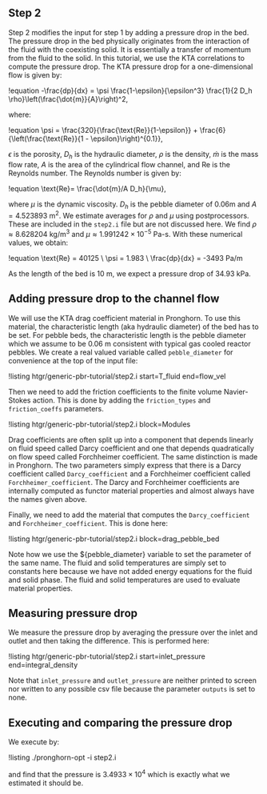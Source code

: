 ## Step 2

Step 2 modifies the input for step 1 by adding a pressure drop in the bed.
The pressure drop in the bed physically originates from the interaction of the fluid with the coexisting solid. It is essentially a transfer of momentum from the
fluid to the solid. In this tutorial, we use the KTA correlations to compute the pressure drop. The KTA pressure drop for a one-dimensional flow is given by:

!equation
-\frac{dp}{dx} = \psi \frac{1-\epsilon}{\epsilon^3} \frac{1}{2 D_h \rho}\left(\frac{\dot{m}}{A}\right)^2,

where:

!equation
\psi = \frac{320}{\frac{\text{Re}}{1-\epsilon}} + \frac{6}{\left(\frac{\text{Re}}{1 - \epsilon}\right)^{0.1}},

$\epsilon$ is the porosity, $D_h$ is the hydraulic diameter, $\rho$ is the density,
$\dot{m}$ is the mass flow rate, $A$ is the area of the cylindrical flow channel, and $\text{Re}$ is the Reynolds number. The Reynolds number is given by:

!equation
\text{Re}= \frac{\dot{m}/A D_h}{\mu},

where $\mu$ is the dynamic viscosity.
$D_h$ is the pebble diameter of $0.06$m and $A=4.523893$ m$^2$.
We estimate averages for $\rho$ and $\mu$ using postprocessors. These are included in the `step2.i` file but are not discussed here. We find $\rho \approx 8.628204$ kg/m$^3$ and
$\mu \approx 1.991242 \times 10^{-5}$ Pa-s.
With these numerical values, we obtain:

!equation
\text{Re} = 40125 \\
\psi = 1.983 \\
\frac{dp}{dx} = -3493 Pa/m

As the length of the bed is 10 m, we expect a pressure drop of $34.93$ kPa.

## Adding pressure drop to the channel flow

We will use the KTA drag coefficient material in Pronghorn.
To use this material, the characteristic length (aka hydraulic diameter)
of the bed has to be set. For pebble beds, the characteristic length is the
pebble diameter which we assume to be $0.06$ m consistent with typical
gas cooled reactor pebbles. We create a real valued variable called
`pebble_diameter` for convenience at the top of the input file:

!listing htgr/generic-pbr-tutorial/step2.i start=T_fluid end=flow_vel

Then we need to add the friction coefficients to the finite volume Navier-Stokes action. This is done by adding the `friction_types` and `friction_coeffs` parameters.

!listing htgr/generic-pbr-tutorial/step2.i block=Modules

Drag coefficients are often split up into a component that depends linearly
on fluid speed called Darcy coefficient and one that depends quadratically on flow speed called Forchheimer coefficient. The same distinction is made in Pronghorn.
The two parameters simply express that there is a Darcy coefficient called `Darcy_coefficient` and a Forchheimer coefficient called `Forchheimer_coefficient`.
The Darcy and Forchheimer coefficients are internally computed as functor material properties and almost always have the names given above.

Finally, we need to add the material that computes the `Darcy_coefficient`
and `Forchheimer_coefficient`. This is done here:

!listing htgr/generic-pbr-tutorial/step2.i block=drag_pebble_bed

Note how we use the ${pebble_diameter} variable to set the parameter of the same
name. The fluid and solid temperatures are simply set to constants here because
we have not added energy equations for the fluid and solid phase. The fluid and solid temperatures are used to evaluate material properties.

## Measuring pressure drop

We measure the pressure drop by averaging the pressure over the inlet and outlet and then taking the difference. This is performed here:

!listing htgr/generic-pbr-tutorial/step2.i start=inlet_pressure end=integral_density

Note that `inlet_pressure` and `outlet_pressure` are neither printed to screen nor written to any possible csv file because the parameter `outputs` is set to none.

## Executing and comparing the pressure drop

We execute by:

!listing
./pronghorn-opt -i step2.i

and find that the pressure is $3.4933 \times 10^4$ which is exactly
what we estimated it should be.
